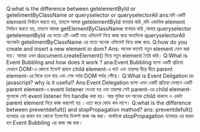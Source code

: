 Q:what is the difference between getelementById or getelimentByClassName or queryselector or queryselectorAll
ans:যদি একটি element নির্বাচন করতে হয়, তাহলে আমরা  getelementById ব্যবহার করি ,যদি একাধিক element নির্বাচন করতে হয়, তাহলে আমরা getElementByClassName ব্যবহার করি ,আবার queryselector 
getelementById এর মতো এটি একটি মাত্র এলিমেন্ট নিয়ে কাজ করে অন্যদিকে queryselectorAll অনেকটা getelimentByClassName  এর মতো অনেক এলিমেন্ট নিয়ে কাজ করে.
Q:how do you create and insert a new element in dom?
Ans: অনেক ভাবেই নতুন element যোগ করা যায়। আমরা এখন document.createElement() দিয়ে নতুন element তৈরি করি।
Q:What is Event Bubbling and how does it work ?
ana:Event Bubbling হলো একটি প্রক্রিয়া যেখানে DOM-এ কোনো ইভেন্ট প্রথমে child element-এ ঘটে এবং তারপর ধীরে ধীরে parent element-এর দিকে চলে যায় এবং শেষ পর্যন্ত DOM পর্যন্ত পৌঁছে।
Q:What is Event Deligation in javascript? why is it useful?
Ans:Event Delegation হলো এমন একটি প্রক্রিয়া যেখানে একটি parent element-এ event listener দেওয়া হয় এবং তারপর সেই parent-এর child element-গুলোকে সেই event listener দিয়ে 
handle করা হয়। আর সুবিধা হল অনেক child থাকলে ও একটা parent element নিয়ে কাজ করলেই হয় ।এতে করে কোড কম লাগে।
Q:what is the difference between preventdefult() and stopPropagation mathod?
ans: preventdefult() ব্যাবহার এর কারন হল কোনো ইভেন্টের ডিফল্ট কাজ বন্ধ করা। অনদিকে stopPropagation ব্যাবহার এর কারন হল Event Bubbling এর কাজ বন্ধ করা। 